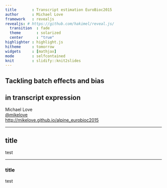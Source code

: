 ```yaml
---
title       : Transcript estimation EuroBioc2015
author      : Michael Love
framework   : revealjs
revealjs: # https://github.com/hakimel/reveal.js/
  transition  : fade
  theme       : solarized
  center      : "true"
highlighter : highlight.js
hitheme     : tomorrow
widgets     : [mathjax]
mode        : selfcontained
knit        : slidify::knit2slides
---
```


## Tackling batch effects and bias
## in transcript expression

Michael Love <br>
[@mikelove](http://twitter.com/mikelove) <br>
http://mikelove.github.io/alpine_eurobioc2015

---

## title

test

---

### title

test

